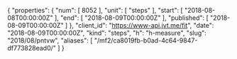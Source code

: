 {
  "properties": {
    "num": [
      8052
    ],
    "unit": [
      "steps"
    ],
    "start": [
      "2018-08-08T00:00:00Z"
    ],
    "end": [
      "2018-08-09T00:00:00Z"
    ],
    "published": [
      "2018-08-09T00:00:00Z"
    ]
  },
  "client_id": "https://www-api.jvt.me/fit",
  "date": "2018-08-09T00:00:00Z",
  "kind": "steps",
  "h": "h-measure",
  "slug": "2018/08/pntvw",
  "aliases": [
    "/mf2/ca8019fb-b0ad-4c64-9847-df773828ead0/"
  ]
}
